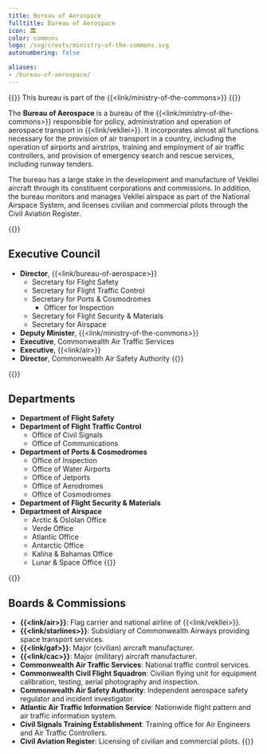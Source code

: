 ```yaml
---
title: Bureau of Aerospace
fulltitle: Bureau of Aerospace
icon: 🏛️
color: commons
logo: /svg/crests/ministry-of-the-commons.svg
autonumbering: false

aliases:
- /bureau-of-aerospace/
---
```

{{<note series>}}
 This bureau is part of the {{<link/ministry-of-the-commons>}}
{{</note>}}

The <span class="fi fi-min-commons fis"></span> **Bureau of Aerospace** is a bureau of the {{<link/ministry-of-the-commons>}} responsible for policy, administration and operation of aerospace transport in {{<link/vekllei>}}. It incorporates almost all functions necessary for the provision of air transport in a country, including the operation of airports and airstrips, training and employment of air traffic controllers, and provision of emergency search and rescue services, including runway tenders.

The bureau has a large stake in the development and manufacture of Vekllei aircraft through its constituent corporations and commissions. In addition, the bureau monitors and manages Vekllei airspace as part of the National Airspace System, and licenses civilian and commercial pilots through the Civil Aviation Register.

{{<note panel>}}
## Executive Council

* **Director**, {{<link/bureau-of-aerospace>}}
	* Secretary for Flight Safety
	* Secretary for Flight Traffic Control
	* Secretary for Ports & Cosmodromes
		* Officer for Inspection
	* Secretary for Flight Security & Materials
	* Secretary for Airspace
* **Deputy Minister**, {{<link/ministry-of-the-commons>}}
* **Executive**, Commonwealth Air Traffic Services
* **Executive**, {{<link/air>}}
* **Director**, Commonwealth Air Safety Authority
{{</note>}}

{{<note panel>}}
## Departments
* **Department of Flight Safety**
* **Department of Flight Traffic Control**
	* Office of Civil Signals
	* Office of Communications
* **Department of Ports & Cosmodromes**
	* Office of Inspection
	* Office of Water Airports
	* Office of Jetports
	* Office of Aerodromes
	* Office of Cosmodromes
* **Department of Flight Security & Materials**
* **Department of Airspace**
	* Arctic & Oslolan Office
	* Verde Office
	* Atlantic Office
	* Antarctic Office
	* Kalina & Bahamas Office
	* Lunar & Space Office
{{</note>}}

{{<note panel>}}
## Boards & Commissions

* **{{<link/air>}}**: Flag carrier and national airline of {{<link/vekllei>}}.
* **{{<link/starlines>}}**: Subsidiary of Commonwealth Airways providing space transport services.
* **{{<link/gaf>}}**: Major (civilian) aircraft manufacturer.
* **{{<link/cac>}}**: Major (military) aircraft manufacturer.
* **Commonwealth Air Traffic Services**: National traffic control services.
* **Commonwealth Civil Flight Squadron**: Civilian flying unit for equipment calibration, testing, aerial photography and inspection.
* **Commonwealth Air Safety Authority**: Independent aerospace safety regulator and incident investigator.
* **Atlantic Air Traffic Information Service**: Nationwide flight pattern and air traffic information system.
* **Civil Signals Training Establishment**: Training office for Air Engineers and Air Traffic Controllers.
* **Civil Aviation Register**: Licensing of civilian and commercial pilots.
{{</note>}}